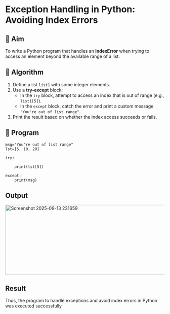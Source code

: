 # Exception Handling in Python: Avoiding Index Errors

## 🎯 Aim
To write a Python program that handles an **IndexError** when trying to access an element beyond the available range of a list.

## 🧠 Algorithm
1. Define a list `list1` with some integer elements.
2. Use a **try-except** block:
   - In the `try` block, attempt to access an index that is out of range (e.g., `list1[5]`).
   - In the `except` block, catch the error and print a custom message `"You're out of list range"`.
3. Print the result based on whether the index access succeeds or fails.

## 🧾 Program
```
msg="You're out of list range"
lst=[5, 10, 20]

try:
    
    print(lst[5])

except:
    print(msg)
```

## Output
<img width="865" height="221" alt="Screenshot 2025-09-13 231659" src="https://github.com/user-attachments/assets/68ac440b-3fb2-4678-9520-387eb709ecd8" />

## Result
Thus, the program to handle exceptions and avoid index errors in Python was executed successfully
